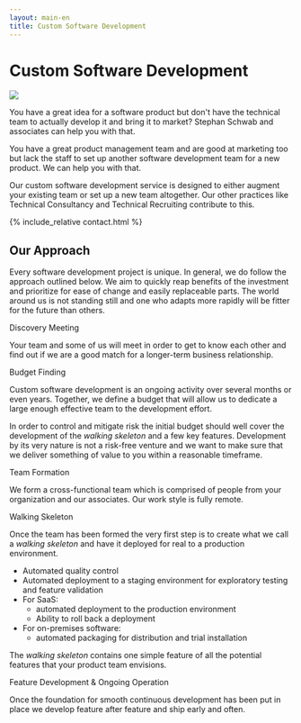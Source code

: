 ```yaml
---
layout: main-en
title: Custom Software Development
---
```

# Custom Software Development

<div class="introduction">
	<img src="https://gravatar.com/avatar/663d11426b0a187ddac59f8c17ce61b4?s=120&d=robohash&r=x" class="avatar" />
  <p>You have a great idea for a software product but don't have the technical team to actually develop it and bring it to market? Stephan Schwab and associates can help you with that.</p>

  <p>You have a great product management team and are good at marketing too but lack the staff to set up another software development team for a new product. We can help you with that.</p>

  <p>Our custom software development service is designed to either augment your existing team or set up a new team altogether. Our other practices like Technical Consultancy and Technical Recruiting contribute to this.</p>
</div>

{% include_relative contact.html %}

## Our Approach
Every software development project is unique. In general, we do follow the approach outlined below. We aim to quickly reap benefits of the investment and prioritize for ease of change and easily replaceable parts. The world around us is not standing still and one who adapts more rapidly will be fitter for the future than others.

<div class=sequence>
  <div class="step">
    Discovery Meeting
  </div>
  <div>
    <p>Your team and some of us will meet in order to get to know each other and find out if we are a good match for a longer-term business relationship.</p>
  </div>

  <div class="step">
    Budget Finding
  </div>
  <div>
    <p>Custom software development is an ongoing activity over several months or even years. Together, we define a budget that will allow us to dedicate a large enough effective team to the development effort.</p>
    <p>In order to control and mitigate risk the initial budget should well cover the development of the <em>walking skeleton</em> and a few key features. Development by its very nature is not a risk-free venture and we want to make sure that we deliver something of value to you within a reasonable timeframe.</p>
  </div>

  <div class="step">
    Team Formation
  </div>
  <div>
    <p>We form a cross-functional team which is comprised of people from your organization and our associates. Our work style is fully remote.</p>
  </div>

  <div class="step">
    Walking Skeleton
  </div>
  <div>
    <p>Once the team has been formed the very first step is to create what we call a <em>walking skeleton</em> and have it deployed for real to a production environment.</p>
    <ul>
      <li>Automated quality control</li>
      <li>Automated deployment to a staging environment for exploratory testing and feature validation</li>
      <li>For SaaS:
        <ul>
          <li>automated deployment to the production environment</li>
          <li>Ability to roll back a deployment</li>
        </ul>
      </li>
      <li>For on-premises software:
        <ul>
          <li>automated packaging for distribution and trial installation</li>
        </ul>
      </li>
    </ul>
    <p>The <em>walking skeleton</em> contains one simple feature of all the potential features that your product team envisions.</p>
  </div>

  <div class="step">
    Feature Development & Ongoing Operation
  </div>
  <div>
    <p>Once the foundation for smooth continuous development has been put in place we develop feature after feature and ship early and often.</p>
  </div>
</div>

<p>&nbsp;</p>